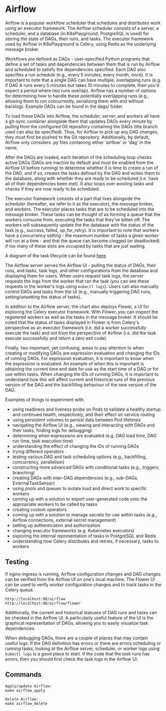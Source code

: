 # Airflow
Airflow is a popular workflow scheduler that schedules and distributes work using an executor framework. The Airflow scheduler consists of a server, a scheduler, and a database (in K8sPlayground, PostgreSQL is used) for storing the state of DAGs, their runs, and tasks. The executor framework used by Airflow in K8sPlayground is Celery, using Redis as the underlying message broker.

Workflows are defined as DAGs - user-specified Python programs that define a set of tasks and dependencies between them that is run by Airflow and scheduled to satisfy the dependencies specified. Each DAG also specifies a run schedule (e.g., every 5 minutes, every month, once). It is important to note that a single DAG can have multiple, overlapping runs (e.g. if DAG A runs every 5 minutes but takes 10 minutes to complete, then you'd expect a period where two runs overlap). Airflow has a number of options for determining how to handle these potentially overlapping runs (e.g., allowing them to run concurrently, serializing them with and without backlog). Example DAGs can be found in the dags/ folder.

To load these DAGs into Airflow, the scheduler, server, and workers all have a git-sync container alongside them that updates DAGs every minute by pulling from the configured Git repository containing the DAGs (the branch used can also be specified). Thus, for Airflow to pick up any DAG changes, they must first be pushed to the Git repository. Additionally, by default, Airflow only considers .py files containing either 'airflow' or 'dag' in the name.

After the DAGs are loaded, each iteration of the scheduling loop checks active DAGs (DAGs are inactive by default and must be enabled from the Airflow UI before running) to determine whether it is time to create a run of the DAG, and if so, creates the tasks defined by the DAG and writes them to the database, along with whether they are ready to be scheduled (i.e. have all of their dependencies been met). It also loops over existing tasks and checks if they are now ready to be scheduled.

The executor framework consists of a part that lives alongside the scheduler (hereafter, we refer to it as the executor), the message broker, and workers. The executor places tasks that are to be scheduled into the message broker. These tasks can be thought of as forming a queue that the workers consume from, executing the tasks that they've bitten off. The workers will subsequently update the the database with the status of the task (e.g., success, failed, up_for_retry). It is important to note that workers have a concurrency setting - the maximum number of tasks a given worker will run at a time - and that the queue can become clogged (or deadlocked) if too many of these slots are occupied by tasks that are just waiting.

A diagram of the task lifecycle can be found [here](https://airflow.apache.org/docs/stable/_images/task_lifecycle_diagram.png).

The Airflow server serves the Airflow UI - pulling the status of DAGs, their runs, and tasks, task logs, and other configurations from the database and displaying them for users. When users request task logs, the server requests the logs from the worker that ran the task (you can see these requests in the worker's logs using `kubectl logs`). Users can also manually control DAGs and tasks from the UI (e.g., manually triggering DAG runs, setting/unsetting the status of tasks).

In addition to the Airflow server, the chart also deploys Flower, a UI for exploring the Celery executor framework. With Flower, you can inspect the registered workers as well as the tasks in the message broker. It should be noted that the status of tasks displayed in Flower is from Celery's perspective as an executor framework (i.e. did a worker successfully execute the task) and not from the perspective of Airflow (i.e. did the task execute successfully and return a zero exit code).

Finally, two important, yet confusing, areas to pay attention to when creating or modifying DAGs are expression evaluation and changing the IDs of running DAGs. For expression evaluation, it is important to know when the expression is evaluated. An example of when this is important is obtaining the current time and date for use as the start time of a DAG or for use within tasks. When changing the IDs of running DAGs, it is important to understand how this will affect current and historical runs of the previous version of the DAG and the backfilling behaviour of the new version of the DAG.

Examples of things to experiment with:

- using readiness and liveness probe on Pods to validate a healthy startup and continued health, respectively, and their effect on service routing
- using persistent volumes to persist data between Pod lifetimes
- navigating the Airflow UI (e.g., viewing and interacting with DAGs and their tasks, finding logs for debugging)
- determining when expressions are evaluated (e.g. DAG load time, DAG run time, task execution time)
- understanding the effect of changing the IDs of running DAGs
- trying different operators
- testing various DAG and task scheduling options (e.g., backfilling, concurrency, parallelism)
- constructing more advanced DAGs with conditional tasks (e.g., triggers, branching)
- creating DAGs with inter-DAG dependencies (e.g., sub-DAGs, ExternalTaskSensor)
- using pools and queues to isolate load and direct work to specific workers
- coming up with a solution to export user-generated code onto the appropriate workers to be called by tasks
- creating custom operators
- coming up with a solution to manage secrets for use within tasks (e.g., Airflow connections, external secret management)
- setting up authentication and authorization
- changing executor frameworks (e.g. Kubernetes executors)
- exploring the internal representation of tasks in PostgreSQL and Redis
- understanding how Celery distributes and retries, if necessary, tasks to workers

## Testing
If nginx-ingress is running, Airflow configuration changes and DAG changes can be verified from the Airflow UI on one's local machine. The Flower UI can be used to verify worker configuration changes and to track tasks in the Celery queue.
```
http://localhost:80/airflow
http://localhost:80/airflow/flower
```
Additionally, the current and historical statuses of DAG runs and tasks can be checked in the Airflow UI. A particularly useful feature of the UI is the graphical representation of DAGs, allowing you to easily visualize task dependencies.

When debugging DAGs, there are a couple of places that may contain useful logs. If the DAG definition has errors or there are errors scheduling or running tasks, looking at the Airflow server, scheduler, or worker logs using `kubectl logs` is a good place to start. If the code that the task runs has errors, then you should first check the task logs in the Airflow UI.

## Commands
```
Apply/update Airflow:
make airflow_apply

Delete Airflow:
make airflow_delete
```
